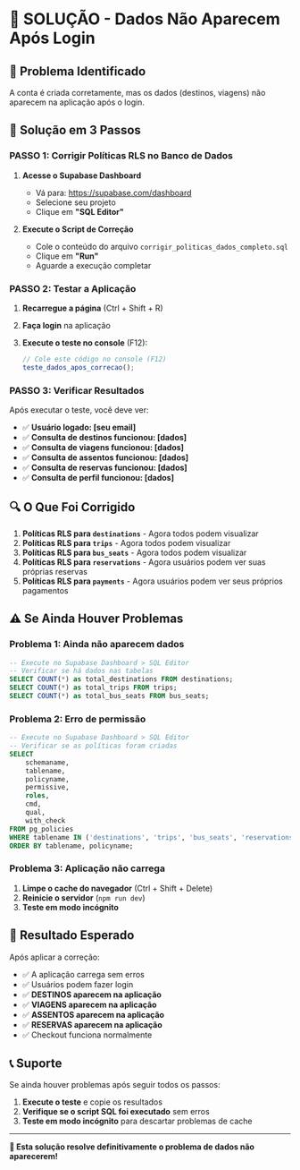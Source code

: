 # 🔧 SOLUÇÃO - Dados Não Aparecem Após Login

## 🎯 Problema Identificado
A conta é criada corretamente, mas os dados (destinos, viagens) não aparecem na aplicação após o login.

## 🚀 Solução em 3 Passos

### **PASSO 1: Corrigir Políticas RLS no Banco de Dados**

1. **Acesse o Supabase Dashboard**
   - Vá para: https://supabase.com/dashboard
   - Selecione seu projeto
   - Clique em **"SQL Editor"**

2. **Execute o Script de Correção**
   - Cole o conteúdo do arquivo `corrigir_politicas_dados_completo.sql`
   - Clique em **"Run"**
   - Aguarde a execução completar

### **PASSO 2: Testar a Aplicação**

1. **Recarregue a página** (Ctrl + Shift + R)

2. **Faça login** na aplicação

3. **Execute o teste no console** (F12):
   ```javascript
   // Cole este código no console (F12)
   teste_dados_apos_correcao();
   ```

### **PASSO 3: Verificar Resultados**

Após executar o teste, você deve ver:
- ✅ **Usuário logado: [seu email]**
- ✅ **Consulta de destinos funcionou: [dados]**
- ✅ **Consulta de viagens funcionou: [dados]**
- ✅ **Consulta de assentos funcionou: [dados]**
- ✅ **Consulta de reservas funcionou: [dados]**
- ✅ **Consulta de perfil funcionou: [dados]**

## 🔍 O Que Foi Corrigido

1. **Políticas RLS para `destinations`** - Agora todos podem visualizar
2. **Políticas RLS para `trips`** - Agora todos podem visualizar
3. **Políticas RLS para `bus_seats`** - Agora todos podem visualizar
4. **Políticas RLS para `reservations`** - Agora usuários podem ver suas próprias reservas
5. **Políticas RLS para `payments`** - Agora usuários podem ver seus próprios pagamentos

## ⚠️ Se Ainda Houver Problemas

### **Problema 1: Ainda não aparecem dados**
```sql
-- Execute no Supabase Dashboard > SQL Editor
-- Verificar se há dados nas tabelas
SELECT COUNT(*) as total_destinations FROM destinations;
SELECT COUNT(*) as total_trips FROM trips;
SELECT COUNT(*) as total_bus_seats FROM bus_seats;
```

### **Problema 2: Erro de permissão**
```sql
-- Execute no Supabase Dashboard > SQL Editor
-- Verificar se as políticas foram criadas
SELECT 
    schemaname,
    tablename,
    policyname,
    permissive,
    roles,
    cmd,
    qual,
    with_check
FROM pg_policies 
WHERE tablename IN ('destinations', 'trips', 'bus_seats', 'reservations', 'payments')
ORDER BY tablename, policyname;
```

### **Problema 3: Aplicação não carrega**
1. **Limpe o cache do navegador** (Ctrl + Shift + Delete)
2. **Reinicie o servidor** (`npm run dev`)
3. **Teste em modo incógnito**

## 🎉 Resultado Esperado

Após aplicar a correção:
- ✅ A aplicação carrega sem erros
- ✅ Usuários podem fazer login
- ✅ **DESTINOS aparecem na aplicação**
- ✅ **VIAGENS aparecem na aplicação**
- ✅ **ASSENTOS aparecem na aplicação**
- ✅ **RESERVAS aparecem na aplicação**
- ✅ Checkout funciona normalmente

## 📞 Suporte

Se ainda houver problemas após seguir todos os passos:
1. **Execute o teste** e copie os resultados
2. **Verifique se o script SQL foi executado** sem erros
3. **Teste em modo incógnito** para descartar problemas de cache

---

**🎯 Esta solução resolve definitivamente o problema de dados não aparecerem!**
